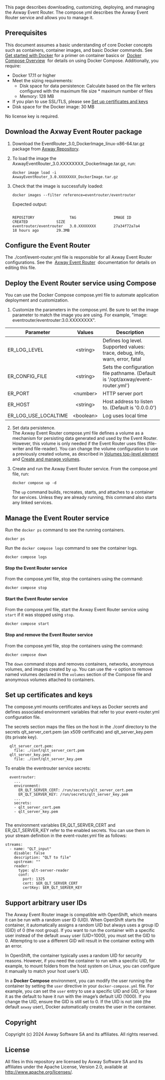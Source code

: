 This page describes downloading, customizing, deploying, and managing the Axway Event Router. The compose.yml describes the Axway Event Router service and allows you to manage it.

## Prerequisites

This document assumes a basic understanding of core Docker concepts such as containers, container images, and basic Docker commands. See [Get started with Docker](https://docs.docker.com/get-started/) for a primer on container basics or  [Docker Compose Overview](https://docs.docker.com/compose/)  for details on using Docker Compose. Additionally, you require:

*   Docker 17.11 or higher
*   Meet the sizing requirements:
    *   Disk space for data persistence: Calculate based on the file writers configured with the maximum file size \* maximum number of files
    *   Memory: 128 MB
*   If you plan to use SSL/TLS, please see [Set up certificates and keys](https://markdowntohtml.com/#set%20up%20certificates%20and%20keys)
*   Disk space for the Docker image: 30 MB

No license key is required.

## Download the Axway Event Router package

1.  Download the EventRouter\_3.0\_DockerImage\_linux-x86-64.tar.gz package from [Axway Repository](https://repository.axway.com/catalog?products=a1E7S000003RwTJUA0&versions=a1F7S000001x9GGUAY).

2.  To load the image the AxwayEventRouter\_3.0.XXXXXXXX\_DockerImage.tar.gz, run:

    ```console
    docker image load -i AxwayEventRouter_3.0.XXXXXXXX_DockerImage.tar.gz
    ```

3.  Check that the image is successfully loaded:

    ```console
    docker images --filter reference=eventrouter/eventrouter
    ```

    Expected output:
    
    ```console

    REPOSITORY                TAG                 IMAGE ID            CREATED             SIZE
    eventrouter/eventrouter   3.0.XXXXXXXX        27a34f72a7a4        18 hours ago        29.3MB
    ```

## Configure the Event Router

The ./conf/event-router.yml file is responsible for all Axway Event Router configurations. See the  [Axway Event Router](https://docs.axway.com/bundle?cluster=true&exclude_metadata_filter.field=display-type&exclude_metadata_filter.value=inline&labelkey=prod-sentinel-420&rpp=20&sort.field=title&sort.value=asc)  documentation for details on editing this file.

## Deploy the Event Router service using Compose

You can use the Docker Compose compose.yml file to automate application deployment and customization.

1.  Customize the parameters in the compose.yml. Be sure to set the image parameter to match the image you are using. For example, "image: eventrouter/eventrouter:3.0.XXXXXXXX".

 **Parameter**              |  **Values**  |  **Description**
 -------------------------- | :----------: | --------------- 
 ER_LOG_LEVEL           |  \<string>   | Defines log level. Supported values: trace, debug, info, warn, error, fatal
 ER_CONFIG_FILE         |  \<string>   | Sets the configuration file pathname. (Default is '/opt/axway/event-router.yml')
 ER_PORT                |  \<number>   | HTTP server port
 ER_HOST                |  \<string>   | Host address to listen to. (Default is '0.0.0.0')
 ER_LOG_USE_LOCALTIME   | \<boolean>   | Log uses local time

2.  Set data persistence.  
    The Axway Event Router compose.yml file defines a volume as a mechanism for persisting data generated and used by the Event Router. However, this volume is only needed if the Event Router uses files (file-writer and file-reader). You can change the volume configuration to use a previously created volume, as described in [Volumes top-level element](https://docs.docker.com/compose/compose-file/07-volumes) and [Create and manage volumes](https://docs.docker.com/storage/volumes/#create-and-manage-volumes).

3.  Create and run the Axway Event Router service. From the compose.yml file, run:
    ```console
    docker compose up -d
    ```
    The `up` command builds, recreates, starts, and attaches to a container for services. Unless they are already running, this command also starts any linked services.

## Manage the Event Router service

Run the `docker ps` command to see the running containers.

```console
docker ps
```

Run the `docker compose logs` command to see the container logs.

```console
docker compose logs
```

#### Stop the Event Router service

From the compose.yml file, stop the containers using the command:

```console
docker compose stop
```

#### Start the Event Router service

From the compose.yml file, start the Axway Event Router service using `start` if it was stopped using `stop`.

```console
docker compose start
```

#### Stop and remove the Event Router service

From  the compose.yml file, stop the containers using the command:

```console
docker compose down
```

The `down` command stops and removes containers, networks, anonymous volumes, and images created by `up`. You can use the -v option to remove named volumes declared in the `volumes` section of the Compose file and anonymous volumes attached to containers.

## Set up certificates and keys

The compose.yml mounts certificates and keys as Docker secrets and defines associated environment variables that refer to your event-router.yml configuration file.

The secrets section maps the files on the host in the ./conf directory to the secrets qlt\_server\_cert.pem (an x509 certificate) and qlt\_server\_key.pem (its private key).

```secrets:
  qlt_server_cert.pem:
    file: ./conf/qlt_server_cert.pem
  qlt_server_key.pem:
    file: ./conf/qlt_server_key.pem
```
To enable the eventrouter service secrets:

```services:
  eventrouter:
    ...
    environment:
      ER_QLT_SERVER_CERT: /run/secrets/qlt_server_cert.pem
      ER_QLT_SERVER_KEY: /run/secrets/qlt_server_key.pem
    ...
    secrets:
    - qlt_server_cert.pem
    - qlt_server_key.pem
    
```
The environment variables ER_QLT_SERVER_CERT and ER_QLT_SERVER_KEY refer to the enabled secrets. You can use them in your stream definition in the event-router.yml file as follows:

```...
streams:
  - name: "QLT_input"
    disable: false
    description: "QLT to file"
    upstream: ""
    reader:
      type: qlt-server-reader
      conf:
        port: 1325
        cert: $ER_QLT_SERVER_CERT
        certKey: $ER_QLT_SERVER_KEY
```

## Support arbitrary user IDs

The Axway Event Router image is compatible with OpenShift, which means it can be run with a random user ID (UID). When OpenShift starts the container, it automatically assigns a random UID but always uses a group ID (GID) of 0 (the root group). If you want to run the container with a specific user instead of the default `axway` user (UID=1000), you must set the GID to 0. Attempting to use a different GID will result in the container exiting with an error.

In OpenShift, the container typically uses a random UID for security reasons. However, if you need the container to run with a specific UID, for example, to mount folders from the host system on Linux, you can configure it manually to match your host user’s UID.

In a **Docker Compose** environment, you can modify the user running the container by setting the `user` directive in your `docker-compose.yml` file. For example, you can set the `user` entry to use a specific UID and GID, or leave it as the default to have it run with the image’s default UID (1000). If you change the UID, ensure the GID is still set to 0. If the UID is not `1000` (the default `axway` user), Docker automatically creates the user in the container.

## Copyright

Copyright (c) 2024 Axway Software SA and its affiliates. All rights reserved.

## License

All files in this repository are licensed by Axway Software SA and its affiliates under the Apache License, Version 2.0, available at http://www.apache.org/licenses/.
